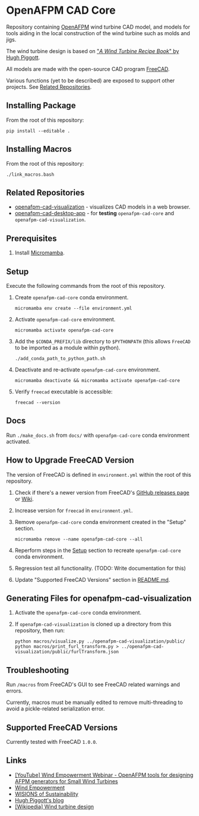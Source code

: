 # OpenAFPM CAD Core

Repository containing [OpenAFPM](https://www.openafpm.net/) wind turbine CAD model, and models for tools aiding in the local construction of the wind turbine such as molds and jigs.

The wind turbine design is based on ["*A Wind Turbine Recipe Book*" by Hugh Piggott](http://scoraigwind.co.uk/pdf-metric-edition-of-recipe-book-at-scribd/).

All models are made with the open-source CAD program [FreeCAD](https://www.freecad.org/).

Various functions (yet to be described) are exposed to support other projects. See [Related Repositories](#related-repositories).

## Installing Package

From the root of this repository:

    pip install --editable .


## Installing Macros

From the root of this repository:

    ./link_macros.bash


## Related Repositories
* [openafpm-cad-visualization](https://github.com/gbroques/openafpm-cad-visualization) - visualizes CAD models in a web browser.
* [openafpm-cad-desktop-app](https://github.com/gbroques/openafpm-cad-desktop-app) - for **testing** `openafpm-cad-core` and `openafpm-cad-visualization`.


## Prerequisites

1. Install [Micromamba](https://mamba.readthedocs.io/en/latest/installation/micromamba-installation.html).


## Setup
Execute the following commands from the root of this repository.

1. Create `openafpm-cad-core` conda environment.

       micromamba env create --file environment.yml

2. Activate `openafpm-cad-core` environment.

       micromamba activate openafpm-cad-core

3. Add the `$CONDA_PREFIX/lib` directory to `$PYTHONPATH` (this allows `FreeCAD` to be imported as a module within python).

       ./add_conda_path_to_python_path.sh

4. Deactivate and re-activate `openafpm-cad-core` environment.

       micromamba deactivate && micromamba activate openafpm-cad-core


5. Verify `freecad` executable is accessible:

       freecad --version

## Docs
Run `./make_docs.sh` from `docs/` with `openafpm-cad-core` conda environment activated.


## How to Upgrade FreeCAD Version
The version of FreeCAD is defined in `environment.yml` within the root of this repository.

1. Check if there's a newer version from FreeCAD's [GitHub releases page](https://github.com/FreeCAD/FreeCAD/releases) or [Wiki](https://wiki.freecad.org/Feature_list#Release_notes).
2. Increase version for `freecad` in `environment.yml`.
3. Remove `openafpm-cad-core` conda environment created in the "Setup" section.

       micromamba remove --name openafpm-cad-core --all

4. Reperform steps in the [Setup](#setup) section to recreate `openafpm-cad-core` conda environment.
5. Regression test all functionality. (TODO: Write documentation for this)
6. Update "Supported FreeCAD Versions" section in [README.md](./README.md).

## Generating Files for openafpm-cad-visualization

1. Activate the `openafpm-cad-core` conda environment.
2. If `openafpm-cad-visualization` is cloned up a directory from this repository, then run:

       python macros/visualize.py ../openafpm-cad-visualization/public/
       python macros/print_furl_transform.py > ../openafpm-cad-visualization/public/furlTransform.json

## Troubleshooting

Run `/macros` from FreeCAD's GUI to see FreeCAD related warnings and errors.

Currently, macros must be manually edited to remove multi-threading to avoid a pickle-related serialization error.

## Supported FreeCAD Versions

Currently tested with FreeCAD `1.0.0`.


## Links
* [[YouTube] Wind Empowerment Webinar - OpenAFPM tools for designing AFPM generators for Small Wind Turbines](https://www.youtube.com/watch?v=hk0j-qxkG9s&ab_channel=WindEmpowerment)
* [Wind Empowerment](https://windempowerment.com/)
* [WISIONS of Sustainability](https://wisions.net/)
* [Hugh Piggott's blog](http://scoraigwind.co.uk/)
* [[Wikipedia] Wind turbine design](https://en.wikipedia.org/wiki/Wind_turbine_design)
